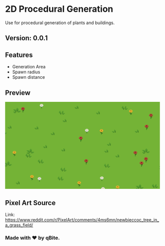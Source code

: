 # 2D Procedural Generation
Use for procedural generation of plants and buildings.

Version: 0.0.1
---

## Features
* Generation Area
* Spawn radius
* Spawn distance

## Preview
![](https://raw.githubusercontent.com/qbite0/2D-Procedural-Generation/master/preview.png)

## Pixel Art Source
Link: https://www.reddit.com/r/PixelArt/comments/4ms6mn/newbieccoc_tree_in_a_grass_field/

### Made with ♥ by qBite.
